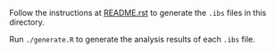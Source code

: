 Follow the instructions at [README.rst](../../../README.rst) to generate the
`.ibs` files in this directory.

Run `./generate.R` to generate the analysis results of each `.ibs` file.
